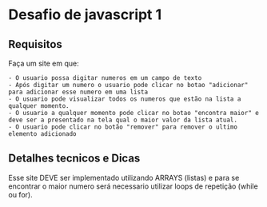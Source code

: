 # Desafio de javascript 1

## Requisitos

Faça um site em que:

    - O usuario possa digitar numeros em um campo de texto
    - Após digitar um numero o usuario pode clicar no botao "adicionar" para adicionar esse numero em uma lista
    - O usuario pode visualizar todos os numeros que estão na lista a qualquer momento.
    - O usuario a qualquer momento pode clicar no botao "encontra maior" e deve ser a presentado na tela qual o maior valor da lista atual.
    - O usuario pode clicar no botão "remover" para remover o ultimo elemento adicionado

## Detalhes tecnicos e Dicas

Esse site DEVE ser implementado utilizando ARRAYS (listas) e para se encontrar o maior numero será necessario utilizar loops de repetição (while ou for).